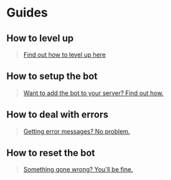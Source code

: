 # Guides

## How to level up
> [Find out how to level up here](./guides/level)

## How to setup the bot
> [Want to add the bot to your server? Find out how.](./guides/setup)

## How to deal with errors
> [Getting error messages? No problem.](./guides/error)

## How to reset the bot
> [Something gone wrong? You'll be fine.](./guides/reset)
